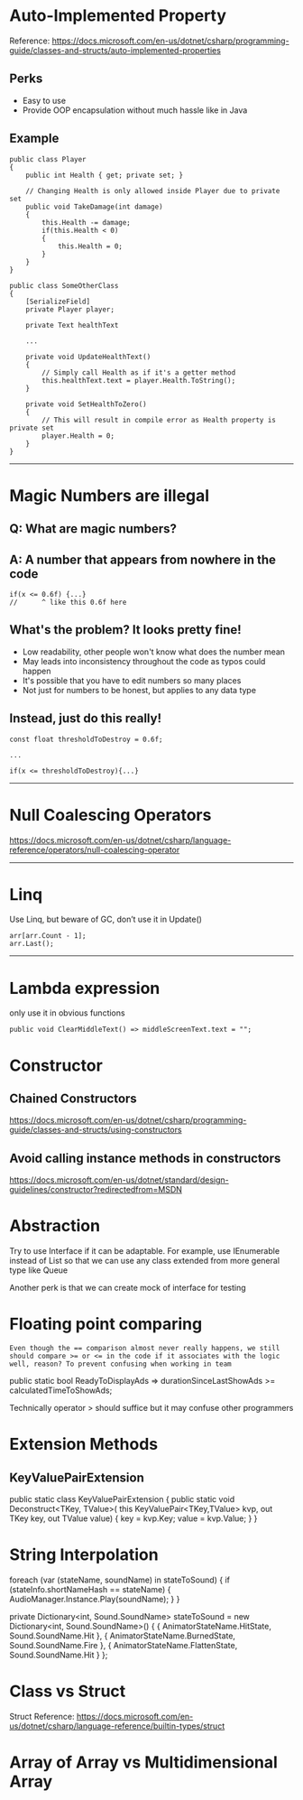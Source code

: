 # Auto-Implemented Property
Reference: https://docs.microsoft.com/en-us/dotnet/csharp/programming-guide/classes-and-structs/auto-implemented-properties
## Perks
- Easy to use
- Provide OOP encapsulation without much hassle like in Java

## Example
  
```
public class Player 
{
    public int Health { get; private set; }

    // Changing Health is only allowed inside Player due to private set
    public void TakeDamage(int damage)
    {
        this.Health -= damage;
        if(this.Health < 0)
        {
            this.Health = 0;
        }
    }
}
```

```
public class SomeOtherClass
{
    [SerializeField]
    private Player player;

    private Text healthText

    ...

    private void UpdateHealthText()
    {
        // Simply call Health as if it's a getter method
        this.healthText.text = player.Health.ToString();
    }

    private void SetHealthToZero()
    {
        // This will result in compile error as Health property is private set
        player.Health = 0;
    }
}
```

---

# Magic Numbers are illegal

## Q: What are magic numbers?
## A: A number that appears from nowhere in the code
```
if(x <= 0.6f) {...}
//      ^ like this 0.6f here 
```

## What's the problem? It looks pretty fine!
- Low readability, other people won't know what does the number mean
- May leads into inconsistency throughout the code as typos could happen
- It's possible that you have to edit numbers so many places
- Not just for numbers to be honest, but applies to any data type

## Instead, just do this really!

```
const float thresholdToDestroy = 0.6f;

...

if(x <= thresholdToDestroy){...}
```

---

# Null Coalescing Operators
https://docs.microsoft.com/en-us/dotnet/csharp/language-reference/operators/null-coalescing-operator

---

# Linq
Use Linq, but beware of GC, don’t use it in Update()

```
arr[arr.Count - 1];
arr.Last();
```

---

# Lambda expression 
only use it in obvious functions

```
public void ClearMiddleText() => middleScreenText.text = "";
```

# Constructor

## Chained Constructors
https://docs.microsoft.com/en-us/dotnet/csharp/programming-guide/classes-and-structs/using-constructors

## Avoid calling instance methods in constructors
https://docs.microsoft.com/en-us/dotnet/standard/design-guidelines/constructor?redirectedfrom=MSDN

# Abstraction
	
Try to use Interface if it can be adaptable. For example, use IEnumerable instead of List<T> so that we can use any class extended from more general type like Queue<T>

Another perk is that we can create mock of interface for testing

# Floating point comparing
	
	Even though the == comparison almost never really happens, we still should compare >= or <= in the code if it associates with the logic well, reason? To prevent confusing when working in team

public static bool ReadyToDisplayAds => durationSinceLastShowAds >= calculatedTimeToShowAds;

Technically operator > should suffice but it may confuse other programmers

# Extension Methods
## KeyValuePairExtension
public static class KeyValuePairExtension
{
public static void Deconstruct<TKey, TValue>(
      	this KeyValuePair<TKey,TValue> kvp, 
      out TKey key, 
      out TValue value)
{
key = kvp.Key;
value = kvp.Value;
}
}

# String Interpolation

foreach (var (stateName, soundName) in stateToSound)
            {
                if (stateInfo.shortNameHash == stateName)
                {
                    AudioManager.Instance.Play(soundName);
                }
            }

private Dictionary<int, Sound.SoundName> stateToSound = new Dictionary<int, Sound.SoundName>()
        { 
            { AnimatorStateName.HitState, Sound.SoundName.Hit }, 
            { AnimatorStateName.BurnedState, Sound.SoundName.Fire }, 
            { AnimatorStateName.FlattenState, Sound.SoundName.Hit }
        };

# Class vs Struct
Struct Reference: https://docs.microsoft.com/en-us/dotnet/csharp/language-reference/builtin-types/struct

# Array of Array vs Multidimensional Array